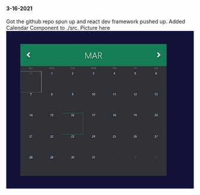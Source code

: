 #### 3-16-2021

Got the github repo spun up and react dev framework pushed up. Added Calendar Component to ./src. Picture here ![calendar-screenshot.1](https://github.com/lucasBRYG/oskar/blob/main/assets/images/calendar-screenshot.1.png)

